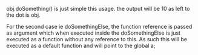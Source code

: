 obj.doSomething() is just simple this usage. the output will be 10 as left to the dot is obj.

For the second case ie doSomethingElse, the function reference is passed as argument which when executed inside the doSomethingElse is just executed as a function without any reference to this. As such this will be executed as a default function and will point to the global a;